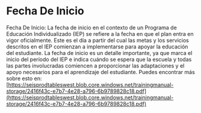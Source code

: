 # Fecha De Inicio
Fecha De Inicio: La fecha de inicio en el contexto de un Programa de Educación Individualizado (IEP) se refiere a la fecha en que el plan entra en vigor oficialmente. Este es el día a partir del cual las metas y los servicios descritos en el IEP comienzan a implementarse para apoyar la educación del estudiante. La fecha de inicio es un detalle importante, ya que marca el inicio del período del IEP e indica cuándo se espera que la escuela y todas las partes involucradas comiencen a proporcionar las adaptaciones y el apoyo necesarios para el aprendizaje del estudiante.
Puedes encontrar más sobre esto en: [https://seisprodtableswest.blob.core.windows.net/trainingmanual-storage/2416f43c-e7b7-4e28-a796-6b9789828c18.pdf](https://seisprodtableswest.blob.core.windows.net/trainingmanual-storage/2416f43c-e7b7-4e28-a796-6b9789828c18.pdf)